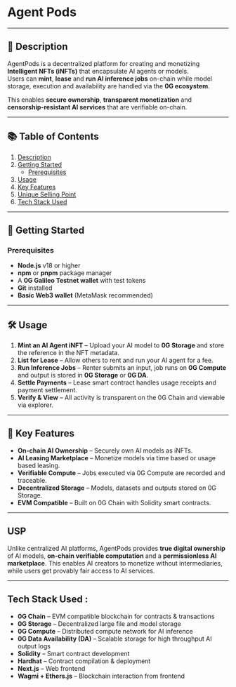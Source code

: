 # Agent Pods  

---

## 📖 Description

AgentPods is a decentralized platform for creating and monetizing **Intelligent NFTs (iNFTs)** that encapsulate AI agents or models.  
Users can **mint**, **lease** and **run AI inference jobs** on-chain while model storage, execution and availability are handled via the **0G ecosystem**.  

This enables **secure ownership**, **transparent monetization** and **censorship-resistant AI services** that are verifiable on-chain.

---

## 📚 Table of Contents

1. [Description](#-description)  
2. [Getting Started](#-getting-started)  
   - [Prerequisites](#prerequisites)  
3. [Usage](#-usage)  
4. [Key Features](#-key-features)  
5. [Unique Selling Point](#-unique-selling-point)  
6. [Tech Stack Used](#-tech-stack-used)  

---

## 🚀 Getting Started

### Prerequisites
- **Node.js** v18 or higher  
- **npm** or **pnpm** package manager  
- A **0G Galileo Testnet wallet** with test tokens  
- **Git** installed  
- **Basic Web3 wallet** (MetaMask recommended)

---

## 🛠 Usage

1. **Mint an AI Agent iNFT** – Upload your AI model to **0G Storage** and store the reference in the NFT metadata.  
2. **List for Lease** – Allow others to rent and run your AI agent for a fee.  
3. **Run Inference Jobs** – Renter submits an input, job runs on **0G Compute** and output is stored in **0G Storage** or **0G DA**.  
4. **Settle Payments** – Lease smart contract handles usage receipts and payment settlement.  
5. **Verify & View** – All activity is transparent on the 0G Chain and viewable via explorer.

---

## 🔑 Key Features

- **On-chain AI Ownership** – Securely own AI models as iNFTs.  
- **AI Leasing Marketplace** – Monetize models via time based or usage based leasing.  
- **Verifiable Compute** – Jobs executed via 0G Compute are recorded and traceable.  
- **Decentralized Storage** – Models, datasets and outputs stored on 0G Storage.  
- **EVM Compatible** – Built on 0G Chain with Solidity smart contracts.

---

## USP

Unlike centralized AI platforms, AgentPods provides **true digital ownership** of AI models, **on-chain verifiable computation** and a **permissionless AI marketplace**. This enables AI creators to monetize without intermediaries, while users get provably fair access to AI services.

---

## Tech Stack Used :

- **0G Chain** – EVM compatible blockchain for contracts & transactions  
- **0G Storage** – Decentralized large file and model storage  
- **0G Compute** – Distributed compute network for AI inference  
- **0G Data Availability (DA)** – Scalable storage for high throughput AI output logs  
- **Solidity** – Smart contract development  
- **Hardhat** – Contract compilation & deployment  
- **Next.js** – Web frontend  
- **Wagmi + Ethers.js** – Blockchain interaction from frontend  
